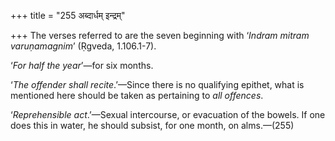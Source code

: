 +++
title = "255 अब्दार्धम् इन्द्रम्"

+++
The verses referred to are the seven beginning with ‘*Indram mitram
varuṇamagnim*’ (Ṛgveda, 1.106.1-7).

‘*For half the year*’—for six months.

‘*The offender shall recite*.’—Since there is no qualifying epithet,
what is mentioned here should be taken as pertaining to *all offences*.

‘*Reprehensible act*.’—Sexual intercourse, or evacuation of the bowels.
If one does this in water, he should subsist, for one month, on
alms.—(255)


